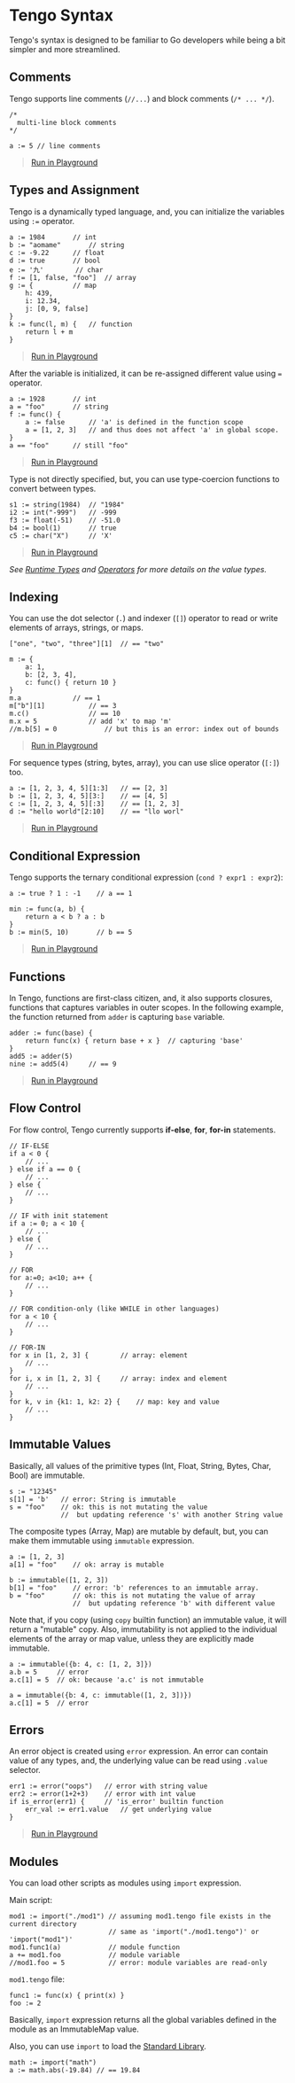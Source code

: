 # Tengo Syntax

Tengo's syntax is designed to be familiar to Go developers while being a bit simpler and more streamlined.

## Comments

Tengo supports line comments (`//...`) and block comments (`/* ... */`).

```golang
/* 
  multi-line block comments 
*/

a := 5 // line comments
```
> [Run in Playground](https://tengolang.com/?s=02e384399a0397b0a752f08604ccb244d1a6cb37)

## Types and Assignment

Tengo is a dynamically typed language, and, you can initialize the variables using `:=` operator. 

```golang
a := 1984 		// int
b := "aomame"		// string
c := -9.22		// float
d := true		// bool
e := '九'		// char
f := [1, false, "foo"]	// array
g := {			// map
    h: 439,
    i: 12.34,
    j: [0, 9, false]
}
k := func(l, m) {	// function
    return l + m
}
```
> [Run in Playground](https://tengolang.com/?s=f8626a711769502ce20e4560ace65c0e9c1279f4)

After the variable is initialized, it can be re-assigned different value using `=` operator. 

```golang
a := 1928		// int
a = "foo"		// string
f := func() {
    a := false		// 'a' is defined in the function scope
    a = [1, 2, 3]	// and thus does not affect 'a' in global scope.
}
a == "foo" 		// still "foo"
```
> [Run in Playground](https://tengolang.com/?s=1d39bc2af5c51417df82b32db47a0e6a156d48ec)


Type is not directly specified, but, you can use type-coercion functions to convert between types.

```golang
s1 := string(1984)  // "1984"
i2 := int("-999")   // -999
f3 := float(-51)    // -51.0
b4 := bool(1)       // true
c5 := char("X")     // 'X'
```
> [Run in Playground](https://tengolang.com/?s=8d57905b82959eb244e9bbd2111e12ee04a33045)

_See [Runtime Types](https://github.com/d5/tengo/blob/master/docs/runtime-types.md) and [Operators](https://github.com/d5/tengo/blob/master/docs/operators.md) for more details on the value types._

## Indexing

You can use the dot selector (`.`) and indexer (`[]`) operator to read or write elements of arrays, strings, or maps.

```golang
["one", "two", "three"][1]	// == "two"

m := {
    a: 1,
    b: [2, 3, 4],
    c: func() { return 10 }
}
m.a				// == 1
m["b"][1]			// == 3
m.c()				// == 10
m.x = 5				// add 'x' to map 'm'
//m.b[5] = 0			// but this is an error: index out of bounds
```
> [Run in Playground](https://tengolang.com/?s=d510c75ed8f06ef1e22c1aaf8a7d4565c793514c)

For sequence types (string, bytes, array), you can use slice operator (`[:]`) too.

```golang
a := [1, 2, 3, 4, 5][1:3]	// == [2, 3]
b := [1, 2, 3, 4, 5][3:]	// == [4, 5]
c := [1, 2, 3, 4, 5][:3]	// == [1, 2, 3]
d := "hello world"[2:10]	// == "llo worl"
```
> [Run in Playground](https://tengolang.com/?s=214ab490bb24549578770984985f6b161aed915d)

## Conditional Expression

Tengo supports the ternary conditional expression (`cond ? expr1 : expr2`):

```golang
a := true ? 1 : -1    // a == 1

min := func(a, b) {
    return a < b ? a : b
}
b := min(5, 10)       // b == 5
```

> [Run in Playground](https://tengolang.com/?s=24724cc03e8ef2e56b7851017f8c2a577897961e)

## Functions

In Tengo, functions are first-class citizen, and, it also supports closures, functions that captures variables in outer scopes. In the following example, the function returned from `adder` is capturing `base` variable.

```golang
adder := func(base) {
    return func(x) { return base + x }	// capturing 'base'
}
add5 := adder(5)
nine := add5(4)		// == 9
```
> [Run in Playground](https://tengolang.com/?s=fba79990473d5b38cc944dfa225d38580ddaf422)

## Flow Control

For flow control, Tengo currently supports **if-else**, **for**, **for-in** statements.

```golang
// IF-ELSE
if a < 0 {
    // ...
} else if a == 0 {
    // ...
} else {
    // ...
}

// IF with init statement
if a := 0; a < 10 {
    // ...
} else {
    // ...
}

// FOR
for a:=0; a<10; a++ {
    // ...
}

// FOR condition-only (like WHILE in other languages)
for a < 10 {
    // ...
}

// FOR-IN
for x in [1, 2, 3] {		// array: element
    // ...
}
for i, x in [1, 2, 3] {		// array: index and element
    // ...
} 
for k, v in {k1: 1, k2: 2} {	// map: key and value
    // ...
}
```

## Immutable Values

Basically, all values of the primitive types (Int, Float, String, Bytes, Char, Bool) are immutable.

```golang
s := "12345"
s[1] = 'b'   // error: String is immutable
s = "foo"    // ok: this is not mutating the value 
             //  but updating reference 's' with another String value
```

The composite types (Array, Map) are mutable by default, but, you can make them immutable using `immutable` expression.

```golang
a := [1, 2, 3]
a[1] = "foo"    // ok: array is mutable

b := immutable([1, 2, 3])
b[1] = "foo"    // error: 'b' references to an immutable array.
b = "foo"       // ok: this is not mutating the value of array
                //  but updating reference 'b' with different value
``` 

Note that, if you copy (using `copy` builtin function) an immutable value, it will return a "mutable" copy. Also, immutability is not applied to the individual elements of the array or map value, unless they are explicitly made immutable.

```golang
a := immutable({b: 4, c: [1, 2, 3]})
a.b = 5     // error
a.c[1] = 5  // ok: because 'a.c' is not immutable

a = immutable({b: 4, c: immutable([1, 2, 3])}) 
a.c[1] = 5  // error
```

## Errors

An error object is created using `error` expression. An error can contain value of any types, and, the underlying value can be read using `.value` selector.
 
```golang
err1 := error("oops")   // error with string value
err2 := error(1+2+3)    // error with int value
if is_error(err1) {     // 'is_error' builtin function
    err_val := err1.value   // get underlying value 
}  
``` 
> [Run in Playground](https://tengolang.com/?s=5eaba4289c9d284d97704dd09cb15f4f03ad05c1)

## Modules

You can load other scripts as modules using `import` expression.

Main script:
```golang
mod1 := import("./mod1") // assuming mod1.tengo file exists in the current directory 
                         // same as 'import("./mod1.tengo")' or 'import("mod1")'
mod1.func1(a)            // module function 
a += mod1.foo            // module variable
//mod1.foo = 5           // error: module variables are read-only
```

`mod1.tengo` file:

```golang
func1 := func(x) { print(x) }
foo := 2
```

Basically, `import` expression returns all the global variables defined in the module as an ImmutableMap value.

Also, you can use `import` to load the [Standard Library](https://github.com/d5/tengo/blob/master/docs/stdlib.md).

```golang
math := import("math")
a := math.abs(-19.84) // == 19.84
```
